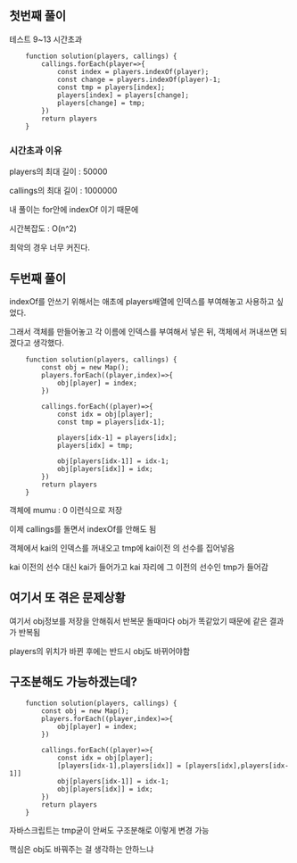 ## 첫번째 풀이
테스트 9~13 시간초과

        function solution(players, callings) {
            callings.forEach(player=>{
                const index = players.indexOf(player);
                const change = players.indexOf(player)-1;
                const tmp = players[index];
                players[index] = players[change];
                players[change] = tmp;
            })
            return players
        }

### 시간초과 이유

players의 최대 길이 : 50000

callings의 최대 길이 : 1000000

내 풀이는 for안에 indexOf 이기 때문에

시간복잡도 : O(n^2)

최악의 경우 너무 커진다.

## 두번째 풀이

indexOf를 안쓰기 위해서는 애초에 players배열에 인덱스를 부여해놓고 사용하고 싶었다.

그래서 객체를 만들어놓고 각 이름에 인덱스를 부여해서 넣은 뒤, 객체에서 꺼내쓰면 되겠다고 생각했다.

        function solution(players, callings) {
            const obj = new Map();
            players.forEach((player,index)=>{
                obj[player] = index;
            })
            
            callings.forEach((player)=>{
                const idx = obj[player];
                const tmp = players[idx-1];
                
                players[idx-1] = players[idx];
                players[idx] = tmp;
                
                obj[players[idx-1]] = idx-1;
                obj[players[idx]] = idx;
            })
            return players
        }

객체에 mumu : 0 이런식으로 저장

이제 callings를 돌면서 indexOf를 안해도 됨

객체에서 kai의 인덱스를 꺼내오고 tmp에 kai이전 의 선수를 집어넣음

kai 이전의 선수 대신 kai가 들어가고 kai 자리에 그 이전의 선수인 tmp가 들어감

## 여기서 또 겪은 문제상황

여기서 obj정보를 저장을 안해줘서 반복문 돌때마다 obj가 똑같았기 때문에 같은 결과가 반복됨

players의 위치가 바뀐 후에는 반드시 obj도 바뀌어야함

## 구조분해도 가능하겠는데?

        function solution(players, callings) {
            const obj = new Map();
            players.forEach((player,index)=>{
                obj[player] = index;
            })
            
            callings.forEach((player)=>{
                const idx = obj[player];
                [players[idx-1],players[idx]] = [players[idx],players[idx-1]]
                obj[players[idx-1]] = idx-1;
                obj[players[idx]] = idx;
            })
            return players
        }

자바스크립트는 tmp굳이 안써도 구조분해로 이렇게 변경 가능

핵심은 obj도 바꿔주는 걸 생각하는 안하느냐